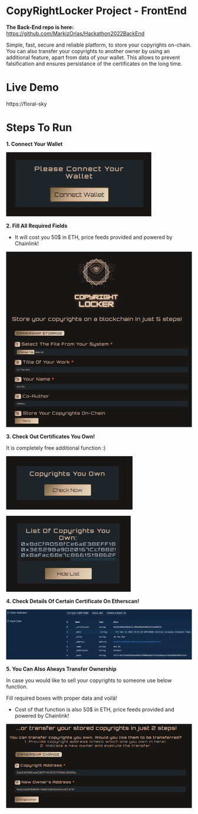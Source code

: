 
# CopyRightLocker Project - FrontEnd

**The Back-End repo is here:** https://github.com/MarkizOrias/Hackathon2022BackEnd

Simple, fast, secure and reliable platform, to store your copyrights on-chain. You can also transfer your copyrights to another owner by using an additional feature, apart from data of your wallet. This allows to prevent falsification and ensures persistance of the certificates on the long time.

# Live Demo

https://floral-sky

# Steps To Run

**1. Connect Your Wallet**

![Screenshot](.\readme_images\Connect.PNG)

**2. Fill All Required Fields**

* It will cost you 50$ in ETH, price feeds provided and powered by Chainlink!

![Screenshot](.\readme_images\Fill.PNG)

**3. Check Out Certificates You Own!**

It is completely free additional function :)

![Screenshot](.\readme_images\Copy.PNG)

![Screenshot](.\readme_images\List.PNG)

**4. Check Details Of Certain Certificate On Etherscan!**

![Screenshot](.\readme_images\Ether.PNG)

**5. You Can Also Always Transfer Ownership**

In case you would like to sell your copyrights to someone use below function.

Fill required boxes with proper data and voilà!

* Cost of that function is also 50$ in ETH, price feeds provided and powered by Chainlink!

![Screenshot](.\readme_images\Transfer.PNG)
